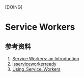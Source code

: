 [DOING]
# Service Workers

## 参考资料
1. [Service Workers: an Introduction](https://developers.google.com/web/fundamentals/primers/service-workers)
2. [isserviceworkerready](https://jakearchibald.github.io/isserviceworkerready/resources.html)
3. [Using_Service_Workers](https://developer.mozilla.org/en-US/docs/Web/API/Service_Worker_API/Using_Service_Workers)